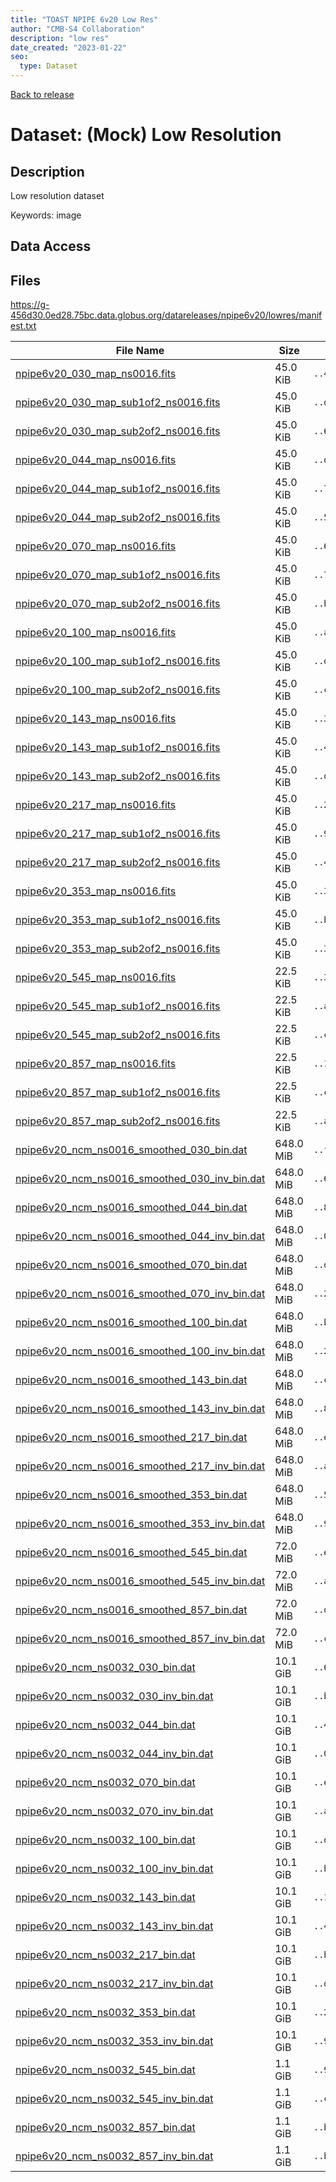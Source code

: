 ```yaml
---
title: "TOAST NPIPE 6v20 Low Res"
author: "CMB-S4 Collaboration"
description: "low res"
date_created: "2023-01-22"
seo:
  type: Dataset
---
```


[Back to release](../#datasets)

# Dataset: (Mock) Low Resolution

## Description

Low resolution dataset

Keywords: image


## Data Access


## Files

https://g-456d30.0ed28.75bc.data.globus.org/datareleases/npipe6v20/lowres/manifest.txt

|                                                                                File Name                                                                                 |   Size    |     Hash     |
| ------------------------------------------------------------------------------------------------------------------------------------------------------------------------ | --------- | ------------ |
| [npipe6v20_030_map_ns0016.fits](https://g-456d30.0ed28.75bc.data.globus.org/datareleases/npipe6v20/lowres/npipe6v20_030_map_ns0016.fits)                                 | 45.0 KiB  | `..441a8a8b` |
| [npipe6v20_030_map_sub1of2_ns0016.fits](https://g-456d30.0ed28.75bc.data.globus.org/datareleases/npipe6v20/lowres/npipe6v20_030_map_sub1of2_ns0016.fits)                 | 45.0 KiB  | `..d87f6af6` |
| [npipe6v20_030_map_sub2of2_ns0016.fits](https://g-456d30.0ed28.75bc.data.globus.org/datareleases/npipe6v20/lowres/npipe6v20_030_map_sub2of2_ns0016.fits)                 | 45.0 KiB  | `..607bcd05` |
| [npipe6v20_044_map_ns0016.fits](https://g-456d30.0ed28.75bc.data.globus.org/datareleases/npipe6v20/lowres/npipe6v20_044_map_ns0016.fits)                                 | 45.0 KiB  | `..d4c59997` |
| [npipe6v20_044_map_sub1of2_ns0016.fits](https://g-456d30.0ed28.75bc.data.globus.org/datareleases/npipe6v20/lowres/npipe6v20_044_map_sub1of2_ns0016.fits)                 | 45.0 KiB  | `..7be56969` |
| [npipe6v20_044_map_sub2of2_ns0016.fits](https://g-456d30.0ed28.75bc.data.globus.org/datareleases/npipe6v20/lowres/npipe6v20_044_map_sub2of2_ns0016.fits)                 | 45.0 KiB  | `..57f6a1ff` |
| [npipe6v20_070_map_ns0016.fits](https://g-456d30.0ed28.75bc.data.globus.org/datareleases/npipe6v20/lowres/npipe6v20_070_map_ns0016.fits)                                 | 45.0 KiB  | `..63c4b45a` |
| [npipe6v20_070_map_sub1of2_ns0016.fits](https://g-456d30.0ed28.75bc.data.globus.org/datareleases/npipe6v20/lowres/npipe6v20_070_map_sub1of2_ns0016.fits)                 | 45.0 KiB  | `..7dc48fea` |
| [npipe6v20_070_map_sub2of2_ns0016.fits](https://g-456d30.0ed28.75bc.data.globus.org/datareleases/npipe6v20/lowres/npipe6v20_070_map_sub2of2_ns0016.fits)                 | 45.0 KiB  | `..befc7c01` |
| [npipe6v20_100_map_ns0016.fits](https://g-456d30.0ed28.75bc.data.globus.org/datareleases/npipe6v20/lowres/npipe6v20_100_map_ns0016.fits)                                 | 45.0 KiB  | `..a7691b8c` |
| [npipe6v20_100_map_sub1of2_ns0016.fits](https://g-456d30.0ed28.75bc.data.globus.org/datareleases/npipe6v20/lowres/npipe6v20_100_map_sub1of2_ns0016.fits)                 | 45.0 KiB  | `..de784bdf` |
| [npipe6v20_100_map_sub2of2_ns0016.fits](https://g-456d30.0ed28.75bc.data.globus.org/datareleases/npipe6v20/lowres/npipe6v20_100_map_sub2of2_ns0016.fits)                 | 45.0 KiB  | `..c113a297` |
| [npipe6v20_143_map_ns0016.fits](https://g-456d30.0ed28.75bc.data.globus.org/datareleases/npipe6v20/lowres/npipe6v20_143_map_ns0016.fits)                                 | 45.0 KiB  | `..3aca958c` |
| [npipe6v20_143_map_sub1of2_ns0016.fits](https://g-456d30.0ed28.75bc.data.globus.org/datareleases/npipe6v20/lowres/npipe6v20_143_map_sub1of2_ns0016.fits)                 | 45.0 KiB  | `..4e1cce59` |
| [npipe6v20_143_map_sub2of2_ns0016.fits](https://g-456d30.0ed28.75bc.data.globus.org/datareleases/npipe6v20/lowres/npipe6v20_143_map_sub2of2_ns0016.fits)                 | 45.0 KiB  | `..d059246c` |
| [npipe6v20_217_map_ns0016.fits](https://g-456d30.0ed28.75bc.data.globus.org/datareleases/npipe6v20/lowres/npipe6v20_217_map_ns0016.fits)                                 | 45.0 KiB  | `..2e00838f` |
| [npipe6v20_217_map_sub1of2_ns0016.fits](https://g-456d30.0ed28.75bc.data.globus.org/datareleases/npipe6v20/lowres/npipe6v20_217_map_sub1of2_ns0016.fits)                 | 45.0 KiB  | `..9a74a2e6` |
| [npipe6v20_217_map_sub2of2_ns0016.fits](https://g-456d30.0ed28.75bc.data.globus.org/datareleases/npipe6v20/lowres/npipe6v20_217_map_sub2of2_ns0016.fits)                 | 45.0 KiB  | `..4cd4bae0` |
| [npipe6v20_353_map_ns0016.fits](https://g-456d30.0ed28.75bc.data.globus.org/datareleases/npipe6v20/lowres/npipe6v20_353_map_ns0016.fits)                                 | 45.0 KiB  | `..39cf55dd` |
| [npipe6v20_353_map_sub1of2_ns0016.fits](https://g-456d30.0ed28.75bc.data.globus.org/datareleases/npipe6v20/lowres/npipe6v20_353_map_sub1of2_ns0016.fits)                 | 45.0 KiB  | `..bf2e86cc` |
| [npipe6v20_353_map_sub2of2_ns0016.fits](https://g-456d30.0ed28.75bc.data.globus.org/datareleases/npipe6v20/lowres/npipe6v20_353_map_sub2of2_ns0016.fits)                 | 45.0 KiB  | `..3dd0075e` |
| [npipe6v20_545_map_ns0016.fits](https://g-456d30.0ed28.75bc.data.globus.org/datareleases/npipe6v20/lowres/npipe6v20_545_map_ns0016.fits)                                 | 22.5 KiB  | `..32dca7e4` |
| [npipe6v20_545_map_sub1of2_ns0016.fits](https://g-456d30.0ed28.75bc.data.globus.org/datareleases/npipe6v20/lowres/npipe6v20_545_map_sub1of2_ns0016.fits)                 | 22.5 KiB  | `..a3dd3a08` |
| [npipe6v20_545_map_sub2of2_ns0016.fits](https://g-456d30.0ed28.75bc.data.globus.org/datareleases/npipe6v20/lowres/npipe6v20_545_map_sub2of2_ns0016.fits)                 | 22.5 KiB  | `..c4eea49f` |
| [npipe6v20_857_map_ns0016.fits](https://g-456d30.0ed28.75bc.data.globus.org/datareleases/npipe6v20/lowres/npipe6v20_857_map_ns0016.fits)                                 | 22.5 KiB  | `..14d845aa` |
| [npipe6v20_857_map_sub1of2_ns0016.fits](https://g-456d30.0ed28.75bc.data.globus.org/datareleases/npipe6v20/lowres/npipe6v20_857_map_sub1of2_ns0016.fits)                 | 22.5 KiB  | `..c78e4b7d` |
| [npipe6v20_857_map_sub2of2_ns0016.fits](https://g-456d30.0ed28.75bc.data.globus.org/datareleases/npipe6v20/lowres/npipe6v20_857_map_sub2of2_ns0016.fits)                 | 22.5 KiB  | `..a55b22d0` |
| [npipe6v20_ncm_ns0016_smoothed_030_bin.dat](https://g-456d30.0ed28.75bc.data.globus.org/datareleases/npipe6v20/lowres/npipe6v20_ncm_ns0016_smoothed_030_bin.dat)         | 648.0 MiB | `..fc5b5885` |
| [npipe6v20_ncm_ns0016_smoothed_030_inv_bin.dat](https://g-456d30.0ed28.75bc.data.globus.org/datareleases/npipe6v20/lowres/npipe6v20_ncm_ns0016_smoothed_030_inv_bin.dat) | 648.0 MiB | `..686c44a2` |
| [npipe6v20_ncm_ns0016_smoothed_044_bin.dat](https://g-456d30.0ed28.75bc.data.globus.org/datareleases/npipe6v20/lowres/npipe6v20_ncm_ns0016_smoothed_044_bin.dat)         | 648.0 MiB | `..8f3f134b` |
| [npipe6v20_ncm_ns0016_smoothed_044_inv_bin.dat](https://g-456d30.0ed28.75bc.data.globus.org/datareleases/npipe6v20/lowres/npipe6v20_ncm_ns0016_smoothed_044_inv_bin.dat) | 648.0 MiB | `..0e9beea3` |
| [npipe6v20_ncm_ns0016_smoothed_070_bin.dat](https://g-456d30.0ed28.75bc.data.globus.org/datareleases/npipe6v20/lowres/npipe6v20_ncm_ns0016_smoothed_070_bin.dat)         | 648.0 MiB | `..dc3ce3e6` |
| [npipe6v20_ncm_ns0016_smoothed_070_inv_bin.dat](https://g-456d30.0ed28.75bc.data.globus.org/datareleases/npipe6v20/lowres/npipe6v20_ncm_ns0016_smoothed_070_inv_bin.dat) | 648.0 MiB | `..2c5f8bff` |
| [npipe6v20_ncm_ns0016_smoothed_100_bin.dat](https://g-456d30.0ed28.75bc.data.globus.org/datareleases/npipe6v20/lowres/npipe6v20_ncm_ns0016_smoothed_100_bin.dat)         | 648.0 MiB | `..b46b3f84` |
| [npipe6v20_ncm_ns0016_smoothed_100_inv_bin.dat](https://g-456d30.0ed28.75bc.data.globus.org/datareleases/npipe6v20/lowres/npipe6v20_ncm_ns0016_smoothed_100_inv_bin.dat) | 648.0 MiB | `..26da940d` |
| [npipe6v20_ncm_ns0016_smoothed_143_bin.dat](https://g-456d30.0ed28.75bc.data.globus.org/datareleases/npipe6v20/lowres/npipe6v20_ncm_ns0016_smoothed_143_bin.dat)         | 648.0 MiB | `..ccab5856` |
| [npipe6v20_ncm_ns0016_smoothed_143_inv_bin.dat](https://g-456d30.0ed28.75bc.data.globus.org/datareleases/npipe6v20/lowres/npipe6v20_ncm_ns0016_smoothed_143_inv_bin.dat) | 648.0 MiB | `..8b466fb9` |
| [npipe6v20_ncm_ns0016_smoothed_217_bin.dat](https://g-456d30.0ed28.75bc.data.globus.org/datareleases/npipe6v20/lowres/npipe6v20_ncm_ns0016_smoothed_217_bin.dat)         | 648.0 MiB | `..edd477db` |
| [npipe6v20_ncm_ns0016_smoothed_217_inv_bin.dat](https://g-456d30.0ed28.75bc.data.globus.org/datareleases/npipe6v20/lowres/npipe6v20_ncm_ns0016_smoothed_217_inv_bin.dat) | 648.0 MiB | `..af464473` |
| [npipe6v20_ncm_ns0016_smoothed_353_bin.dat](https://g-456d30.0ed28.75bc.data.globus.org/datareleases/npipe6v20/lowres/npipe6v20_ncm_ns0016_smoothed_353_bin.dat)         | 648.0 MiB | `..5035dd99` |
| [npipe6v20_ncm_ns0016_smoothed_353_inv_bin.dat](https://g-456d30.0ed28.75bc.data.globus.org/datareleases/npipe6v20/lowres/npipe6v20_ncm_ns0016_smoothed_353_inv_bin.dat) | 648.0 MiB | `..9eb71a8c` |
| [npipe6v20_ncm_ns0016_smoothed_545_bin.dat](https://g-456d30.0ed28.75bc.data.globus.org/datareleases/npipe6v20/lowres/npipe6v20_ncm_ns0016_smoothed_545_bin.dat)         | 72.0 MiB  | `..eb047ce7` |
| [npipe6v20_ncm_ns0016_smoothed_545_inv_bin.dat](https://g-456d30.0ed28.75bc.data.globus.org/datareleases/npipe6v20/lowres/npipe6v20_ncm_ns0016_smoothed_545_inv_bin.dat) | 72.0 MiB  | `..a8df3775` |
| [npipe6v20_ncm_ns0016_smoothed_857_bin.dat](https://g-456d30.0ed28.75bc.data.globus.org/datareleases/npipe6v20/lowres/npipe6v20_ncm_ns0016_smoothed_857_bin.dat)         | 72.0 MiB  | `..de507fd0` |
| [npipe6v20_ncm_ns0016_smoothed_857_inv_bin.dat](https://g-456d30.0ed28.75bc.data.globus.org/datareleases/npipe6v20/lowres/npipe6v20_ncm_ns0016_smoothed_857_inv_bin.dat) | 72.0 MiB  | `..c21e04ad` |
| [npipe6v20_ncm_ns0032_030_bin.dat](https://g-456d30.0ed28.75bc.data.globus.org/datareleases/npipe6v20/lowres/npipe6v20_ncm_ns0032_030_bin.dat)                           | 10.1 GiB  | `..6ded6c3f` |
| [npipe6v20_ncm_ns0032_030_inv_bin.dat](https://g-456d30.0ed28.75bc.data.globus.org/datareleases/npipe6v20/lowres/npipe6v20_ncm_ns0032_030_inv_bin.dat)                   | 10.1 GiB  | `..bcddc41c` |
| [npipe6v20_ncm_ns0032_044_bin.dat](https://g-456d30.0ed28.75bc.data.globus.org/datareleases/npipe6v20/lowres/npipe6v20_ncm_ns0032_044_bin.dat)                           | 10.1 GiB  | `..44e84572` |
| [npipe6v20_ncm_ns0032_044_inv_bin.dat](https://g-456d30.0ed28.75bc.data.globus.org/datareleases/npipe6v20/lowres/npipe6v20_ncm_ns0032_044_inv_bin.dat)                   | 10.1 GiB  | `..04890280` |
| [npipe6v20_ncm_ns0032_070_bin.dat](https://g-456d30.0ed28.75bc.data.globus.org/datareleases/npipe6v20/lowres/npipe6v20_ncm_ns0032_070_bin.dat)                           | 10.1 GiB  | `..eec2107d` |
| [npipe6v20_ncm_ns0032_070_inv_bin.dat](https://g-456d30.0ed28.75bc.data.globus.org/datareleases/npipe6v20/lowres/npipe6v20_ncm_ns0032_070_inv_bin.dat)                   | 10.1 GiB  | `..a165b3b6` |
| [npipe6v20_ncm_ns0032_100_bin.dat](https://g-456d30.0ed28.75bc.data.globus.org/datareleases/npipe6v20/lowres/npipe6v20_ncm_ns0032_100_bin.dat)                           | 10.1 GiB  | `..d9777d5e` |
| [npipe6v20_ncm_ns0032_100_inv_bin.dat](https://g-456d30.0ed28.75bc.data.globus.org/datareleases/npipe6v20/lowres/npipe6v20_ncm_ns0032_100_inv_bin.dat)                   | 10.1 GiB  | `..bcaefa6f` |
| [npipe6v20_ncm_ns0032_143_bin.dat](https://g-456d30.0ed28.75bc.data.globus.org/datareleases/npipe6v20/lowres/npipe6v20_ncm_ns0032_143_bin.dat)                           | 10.1 GiB  | `..18cd883c` |
| [npipe6v20_ncm_ns0032_143_inv_bin.dat](https://g-456d30.0ed28.75bc.data.globus.org/datareleases/npipe6v20/lowres/npipe6v20_ncm_ns0032_143_inv_bin.dat)                   | 10.1 GiB  | `..43e564a5` |
| [npipe6v20_ncm_ns0032_217_bin.dat](https://g-456d30.0ed28.75bc.data.globus.org/datareleases/npipe6v20/lowres/npipe6v20_ncm_ns0032_217_bin.dat)                           | 10.1 GiB  | `..bf2448a9` |
| [npipe6v20_ncm_ns0032_217_inv_bin.dat](https://g-456d30.0ed28.75bc.data.globus.org/datareleases/npipe6v20/lowres/npipe6v20_ncm_ns0032_217_inv_bin.dat)                   | 10.1 GiB  | `..dfba4963` |
| [npipe6v20_ncm_ns0032_353_bin.dat](https://g-456d30.0ed28.75bc.data.globus.org/datareleases/npipe6v20/lowres/npipe6v20_ncm_ns0032_353_bin.dat)                           | 10.1 GiB  | `..2db4f4c2` |
| [npipe6v20_ncm_ns0032_353_inv_bin.dat](https://g-456d30.0ed28.75bc.data.globus.org/datareleases/npipe6v20/lowres/npipe6v20_ncm_ns0032_353_inv_bin.dat)                   | 10.1 GiB  | `..9c38a38e` |
| [npipe6v20_ncm_ns0032_545_bin.dat](https://g-456d30.0ed28.75bc.data.globus.org/datareleases/npipe6v20/lowres/npipe6v20_ncm_ns0032_545_bin.dat)                           | 1.1 GiB   | `..9275a3eb` |
| [npipe6v20_ncm_ns0032_545_inv_bin.dat](https://g-456d30.0ed28.75bc.data.globus.org/datareleases/npipe6v20/lowres/npipe6v20_ncm_ns0032_545_inv_bin.dat)                   | 1.1 GiB   | `..c96102f5` |
| [npipe6v20_ncm_ns0032_857_bin.dat](https://g-456d30.0ed28.75bc.data.globus.org/datareleases/npipe6v20/lowres/npipe6v20_ncm_ns0032_857_bin.dat)                           | 1.1 GiB   | `..b54d6581` |
| [npipe6v20_ncm_ns0032_857_inv_bin.dat](https://g-456d30.0ed28.75bc.data.globus.org/datareleases/npipe6v20/lowres/npipe6v20_ncm_ns0032_857_inv_bin.dat)                   | 1.1 GiB   | `..b7d13c18` |
